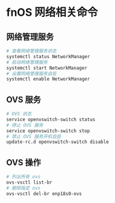# fnOS 网络相关命令

## 网络管理服务

```sh
# 查看网络管理服务状态
systemctl status NetworkManager
# 启动网络管理服务
systemctl start NetworkManager
# 设置网络管理服务自启
systemctl enable NetworkManager
```

## OVS 服务

```sh
# OVS 状态
service openvswitch-switch status
# 停止 OVS 服务
service openvswitch-switch stop
# 禁止 OVS 服务开机自启
update-rc.d openvswitch-switch disable
```

## OVS 操作

```sh
# 列出所有 ovs
ovs-vsctl list-br
# 删除指定 ovs
ovs-vsctl del-br enp18s0-ovs
```